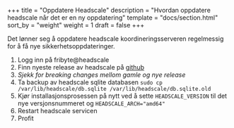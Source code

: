 +++
title = "Oppdatere Headscale"
description = "Hvordan oppdatere headscale når det er en ny oppdatering"
template = "docs/section.html"
sort_by = "weight"
weight = 1
draft = false
+++

Det lønner seg å oppdatere headscale koordineringsserveren regelmessig for å få nye sikkerhetsoppdateringer.

1. Logg inn på fribyte@headscale
2. Finn nyeste release av headscale på [github](https://github.com/juanfont/headscale/releases?page=2)
3. *Sjekk for breaking changes mellom gamle og nye release*
3. Ta backup av headscale sqlite databasen `sudo cp /var/lib/headscale/db.sqlite /var/lib/headscale/db.sqlite.old`
4. Kjør installasjonsprosessen på nytt ved å sette `HEADSCALE_VERSION` til det nye versjonsnummeret og `HEADSCALE_ARCH="amd64"`
5. Restart headscale servicen
6. Profit
